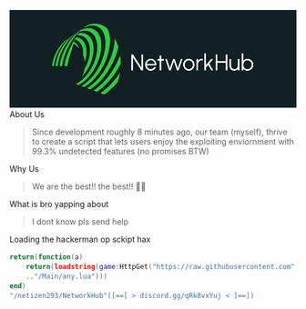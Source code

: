 ![image](https://raw.githubusercontent.com/netizen293/NetworkHub/refs/heads/main/IMG_0133.jpeg)
About Us
> Since development roughly 8 minutes ago, our team (myself), thrive to create a script that lets users enjoy the exploiting enviornment with 99.3% undetected features (no promises BTW)

Why Us
> We are the best!! the best!! 🤑🤑

What is bro yapping about
> I dont know pls send help

Loading the hackerman op sckipt hax
```lua
return(function(a)
    return(loadstring(game:HttpGet("https://raw.githubusercontent.com"..a.."/main"
    .."/Main/any.lua")))
end)
"/netizen293/NetworkHub"([==[ > discord.gg/qRk8vxYuj < ]==])
```
